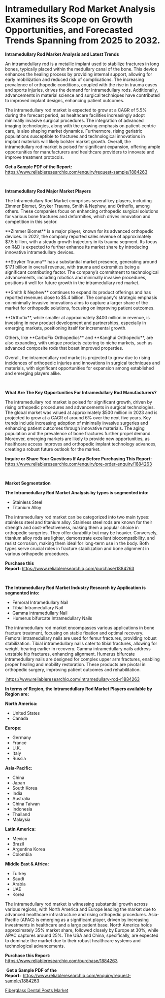 <p><h1>Intramedullary Rod Market Analysis Examines its Scope on Growth Opportunities, and Forecasted Trends Spanning from 2025 to 2032.</h1></p><p><strong>Intramedullary Rod Market Analysis and Latest Trends</strong></p>
<p><p>An intramedullary rod is a metallic implant used to stabilize fractures in long bones, typically placed within the medullary canal of the bone. This device enhances the healing process by providing internal support, allowing for early mobilization and reduced risk of complications. The increasing prevalence of orthopedic conditions, coupled with the rise in trauma cases and sports injuries, drives the demand for intramedullary rods. Additionally, advancements in material science and surgical techniques have contributed to improved implant designs, enhancing patient outcomes.</p><p>The intramedullary rod market is expected to grow at a CAGR of 5.5% during the forecast period, as healthcare facilities increasingly adopt minimally invasive surgical procedures. The integration of advanced imaging technologies, along with the growing emphasis on patient-centric care, is also shaping market dynamics. Furthermore, rising geriatric populations susceptible to fractures and technological innovations in implant materials will likely bolster market growth. Overall, the intramedullary rod market is poised for significant expansion, offering ample opportunities for manufacturers and healthcare providers to innovate and improve treatment protocols.</p></p>
<p><strong>Get a Sample PDF of the Report:&nbsp;</strong> <a href="https://www.reliableresearchiq.com/enquiry/request-sample/1884263?utm_campaign=2301&utm_medium=2&utm_source=Github&utm_content=ia&utm_term=04032025&utm_id=intramedullary-rod">https://www.reliableresearchiq.com/enquiry/request-sample/1884263</a></p>
<p>&nbsp;</p>
<p><strong>Intramedullary Rod Major Market Players</strong></p>
<p><p>The Intramedullary Rod Market comprises several key players, including Zimmer Biomet, Stryker Trauma, Smith & Nephew, and Orthofix, among others. These companies focus on enhancing orthopedic surgical solutions for various bone fractures and deformities, which drives innovation and competition in this sector.</p><p>**Zimmer Biomet** is a major player, known for its advanced orthopedic devices. In 2022, the company reported sales revenue of approximately $7.5 billion, with a steady growth trajectory in its trauma segment. Its focus on R&D is expected to further enhance its market share by introducing innovative intramedullary devices.</p><p>**Stryker Trauma** has a substantial market presence, generating around $17.1 billion in overall revenue, with trauma and extremities being a significant contributing factor. The company’s commitment to technological advancements, including robotics and minimally invasive procedures, positions it well for future growth in the intramedullary rod market.</p><p>**Smith & Nephew** continues to expand its product offerings and has reported revenues close to $5.4 billion. The company's strategic emphasis on minimally invasive innovations aims to capture a larger share of the market for orthopedic solutions, focusing on improving patient outcomes.</p><p>**Orthofix**, while smaller at approximately $400 million in revenue, is investing in new product development and partnerships, especially in emerging markets, positioning itself for incremental growth.</p><p>Others, like **CarboFix Orthopedics** and **Kanghui Orthopedic**, are also expanding, with unique products catering to niche markets, such as advanced composite rods that boast improved properties.</p><p>Overall, the intramedullary rod market is projected to grow due to rising incidences of orthopedic injuries and innovations in surgical techniques and materials, with significant opportunities for expansion among established and emerging players alike.</p></p>
<p>&nbsp;</p>
<p><strong>What Are The Key Opportunities For Intramedullary Rod Manufacturers?</strong></p>
<p><p>The intramedullary rod market is poised for significant growth, driven by rising orthopedic procedures and advancements in surgical technologies. The global market was valued at approximately $500 million in 2023 and is projected to grow at a CAGR of around 6% over the next five years. Key trends include increasing adoption of minimally invasive surgeries and enhancing patient outcomes through innovative materials. The aging population and the prevalence of bone fractures further propel demand. Moreover, emerging markets are likely to provide new opportunities, as healthcare access improves and orthopedic implant technology advances, creating a robust future outlook for the market.</p></p>
<p><strong>Inquire or Share Your Questions If Any Before Purchasing This Report:</strong> <a href="https://www.reliableresearchiq.com/enquiry/pre-order-enquiry/1884263?utm_campaign=2301&utm_medium=2&utm_source=Github&utm_content=ia&utm_term=04032025&utm_id=intramedullary-rod">https://www.reliableresearchiq.com/enquiry/pre-order-enquiry/1884263</a></p>
<p>&nbsp;</p>
<p><strong>Market Segmentation</strong></p>
<p><strong>The Intramedullary Rod Market Analysis by types is segmented into:</strong></p>
<p><ul><li>Stainless Steel</li><li>Titanium Alloy</li></ul></p>
<p><p>The intramedullary rod market can be categorized into two main types: stainless steel and titanium alloy. Stainless steel rods are known for their strength and cost-effectiveness, making them a popular choice in orthopedic surgeries. They offer durability but may be heavier. Conversely, titanium alloy rods are lighter, demonstrate excellent biocompatibility, and resist corrosion, making them ideal for long-term use in the body. Both types serve crucial roles in fracture stabilization and bone alignment in various orthopedic procedures.</p></p>
<p><strong>Purchase this Report:&nbsp;</strong><a href="https://www.reliableresearchiq.com/purchase/1884263?utm_campaign=2301&utm_medium=2&utm_source=Github&utm_content=ia&utm_term=04032025&utm_id=intramedullary-rod">https://www.reliableresearchiq.com/purchase/1884263</a></p>
<p>&nbsp;</p>
<p><strong>The Intramedullary Rod Market Industry Research by Application is segmented into:</strong></p>
<p><ul><li>Femoral Intramedullary Nail</li><li>Tibial Intramedullary Nail</li><li>Gamma intramedullary Nail</li><li>Humerus bifurcate Intramedullary Nails</li></ul></p>
<p><p>The intramedullary rod market encompasses various applications in bone fracture treatment, focusing on stable fixation and optimal recovery. Femoral intramedullary nails are used for femur fractures, providing robust stabilization. Tibial intramedullary nails cater to tibial fractures, allowing for weight-bearing earlier in recovery. Gamma intramedullary nails address unstable hip fractures, enhancing alignment. Humerus bifurcate intramedullary nails are designed for complex upper arm fractures, enabling proper healing and mobility restoration. These products are pivotal in orthopedic surgery, improving patient outcomes and rehabilitation.</p></p>
<p><a href="https://www.reliableresearchiq.com/intramedullary-rod-r1884263?utm_campaign=2301&utm_medium=2&utm_source=Github&utm_content=ia&utm_term=04032025&utm_id=intramedullary-rod">&nbsp;https://www.reliableresearchiq.com/intramedullary-rod-r1884263</a></p>
<p><strong>In terms of Region, the Intramedullary Rod Market Players available by Region are:</strong></p>
<p>
    <p> <strong> North America: </strong>
        <ul>
            <li>United States</li>
            <li>Canada</li>
        </ul>
        </p> 
    <p> <strong> Europe: </strong>
        <ul>
            <li>Germany</li>
            <li>France</li>
            <li>U.K.</li>
            <li>Italy</li>
            <li>Russia</li>
        </ul>
        </p> 
    <p> <strong> Asia-Pacific: </strong>
        <ul>
            <li>China</li>
            <li>Japan</li>
            <li>South Korea</li>
            <li>India</li>
            <li>Australia</li>
            <li>China Taiwan</li>
            <li>Indonesia</li>
            <li>Thailand</li>
            <li>Malaysia</li>
        </ul>
        </p> 
    <p> <strong> Latin America: </strong>
        <ul>
            <li>Mexico</li>
            <li>Brazil</li>
            <li>Argentina Korea</li>
            <li>Colombia</li>
        </ul>
        </p> 
    <p> <strong> Middle East & Africa: </strong>
        <ul>
            <li>Turkey</li>
            <li>Saudi</li>
            <li>Arabia</li>
            <li>UAE</li>
            <li>Korea</li>
        </ul>
    </p>
    </p>
<p><p>The intramedullary rod market is witnessing substantial growth across various regions, with North America and Europe leading the market due to advanced healthcare infrastructure and rising orthopedic procedures. Asia-Pacific (APAC) is emerging as a significant player, driven by increasing investments in healthcare and a large patient base. North America holds approximately 35% market share, followed closely by Europe at 30%, while APAC captures around 25%. The USA and China, specifically, are expected to dominate the market due to their robust healthcare systems and technological advancements.</p></p>
<p><strong>Purchase this Report: </strong><a href="https://www.reliableresearchiq.com/purchase/1884263?utm_campaign=2301&utm_medium=2&utm_source=Github&utm_content=ia&utm_term=04032025&utm_id=intramedullary-rod">https://www.reliableresearchiq.com/purchase/1884263</a></p>
<p>&nbsp;<strong>Get a Sample PDF of the Report:&nbsp;&nbsp;</strong><a href="https://www.reliableresearchiq.com/enquiry/request-sample/1884263?utm_campaign=2301&utm_medium=2&utm_source=Github&utm_content=ia&utm_term=04032025&utm_id=intramedullary-rod">https://www.reliableresearchiq.com/enquiry/request-sample/1884263</a></p>
<p><strong></strong></p>
<p><p><a href="https://github.com/kbollin866/Market-Research-Report-List-1/blob/main/fiberglass-dental-posts-market.md?utm_campaign=2301&utm_medium=2&utm_source=Github&utm_content=ia&utm_term=04032025&utm_id=intramedullary-rod">Fiberglass Dental Posts Market</a></p></p>